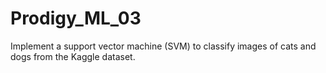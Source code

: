# Prodigy_ML_03
 Implement a support vector machine (SVM) to classify images of cats and dogs from the Kaggle dataset.
